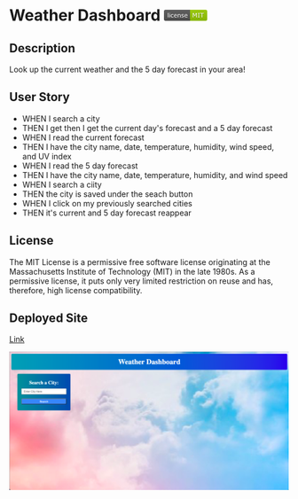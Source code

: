 # Weather Dashboard ![License](./assets/LicenseMIT.png)

## Description
Look up the current weather and the 5 day forecast in your area!

## User Story
- WHEN I search a city
- THEN I get then I get the current day's forecast and a 5 day forecast
- WHEN I read the current forecast
- THEN I have the city name, date, temperature, humidity, wind speed, and UV index
- WHEN I read the 5 day forecast
- THEN I have the city name, date, temperature, humidity, and wind speed
- WHEN I search a ciity
- THEN the city is saved under the seach button
- WHEN I click on my previously searched cities
- THEN it's current and 5 day forecast reappear

## License
The MIT License is a permissive free software license originating at the Massachusetts Institute of Technology (MIT) in the late 1980s. As a permissive license, it puts only very limited restriction on reuse and has, therefore, high license compatibility.

## Deployed Site
[Link](https://mbrunostem.github.io/weather-dashboard/)

![Deployed site landing page](./assets/landing-page.png)